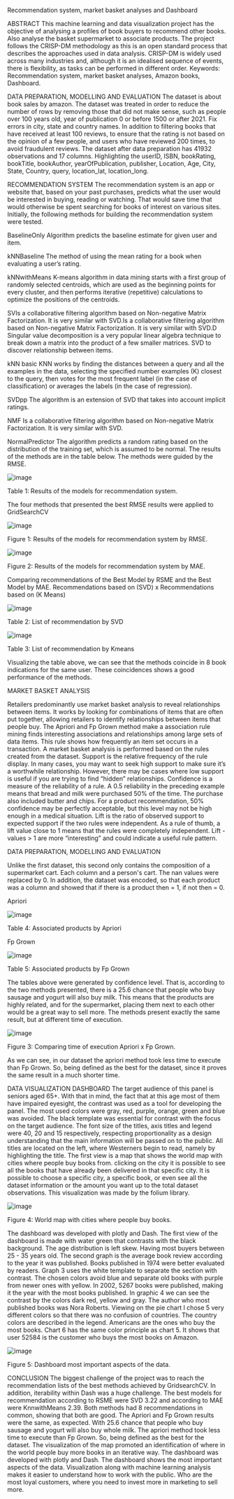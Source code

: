 Recommendation system, market basket analyses and Dashboard

ABSTRACT
This machine learning and data visualization project has the objective of analysing a profiles of book buyers to recommend other books. Also analyse the basket supermarket to associate products.
The project follows the CRISP-DM methodology as this is an open standard process that describes the approaches used in data analysis. CRISP-DM is widely used across many industries and, although it is an idealised sequence of events, there is flexibility, as tasks can be performed in different order.
Keywords: Recommendation system, market basket analyses, Amazon books, Dashboard.

DATA PREPARATION, MODELLING AND EVALUATION
The dataset is about book sales by amazon. The dataset was treated in order to reduce the number of rows by removing those that did not make sense, such as people over 100 years old, year of publication 0 or before 1500 or after 2021. Fix errors in city, state and country names.
In addition to filtering books that have received at least 100 reviews, to ensure that the rating is not based on the opinion of a few people, and users who have reviewed 200 times, to avoid fraudulent reviews.
The dataset after data preparation has 41932 observations and 17 columns.
Highlighting the userID, ISBN, bookRating, bookTitle, bookAuthor, yearOfPublication, publisher, Location, Age, City, State, Country, query, location_lat, location_long.

RECOMMENDATION SYSTEM
The recommendation system is an app or website that, based on your past purchases, predicts what the user would be interested in buying, reading or watching. That would save time that would otherwise be spent searching for books of interest on various sites.
Initially, the following methods for building the recommendation system were tested.

BaselineOnly
Algorithm predicts the baseline estimate for given user and item.

kNNBaseline
The method of using the mean rating for a book when evaluating a user’s rating.

kNNwithMeans
K-means algorithm in data mining starts with a first group of randomly selected centroids, which are used as the beginning points for every cluster, and then performs iterative (repetitive) calculations to optimize the positions of the centroids.

SVIs a collaborative filtering algorithm based on Non-negative Matrix Factorization. It is very similar with SVD.Is a collaborative filtering algorithm based on Non-negative Matrix Factorization. It is very similar with SVD.D
Singular value decomposition is a very popular linear algebra technique to break down a matrix into the product of a few smaller matrices. SVD to discover relationship between items.

kNN basic
KNN works by finding the distances between a query and all the examples in the data, selecting the specified number examples (K) closest to the query, then votes for the most frequent label (in the case of classification) or averages the labels (in the case of regression).

SVDpp
The algorithm is an extension of SVD that takes into account implicit ratings.

NMF
Is a collaborative filtering algorithm based on Non-negative Matrix Factorization. It is very similar with SVD.

NormalPredictor
The algorithm predicts a random rating based on the distribution of the training set, which is assumed to be normal.
The results of the methods are in the table below. The methods were guided by the RMSE.

![image](https://github.com/bialobao/Recommendation-System-Dash/assets/102151892/ee45362d-147a-438a-b50c-5e0054458312)

Table 1: Results of the models for recommendation system.

The four methods that presented the best RMSE results were applied to GridSearchCV

![image](https://github.com/bialobao/Recommendation-System-Dash/assets/102151892/047e4810-2564-4c2c-b1aa-fefadcc9c576)

Figure 1: Results of the models for recommendation system by RMSE.

![image](https://github.com/bialobao/Recommendation-System-Dash/assets/102151892/eb8cd542-f405-4ebe-881c-70b178a67c10)

Figure 2: Results of the models for recommendation system by MAE.

Comparing recommendations of the Best Model by RSME and the Best Model by MAE.
Recommendations based on (SVD) x Recommendations based on (K Means)

![image](https://github.com/bialobao/Recommendation-System-Dash/assets/102151892/617492a7-5490-4ac7-bd27-31588a3d3e0b)

Table 2: List of recommendation by SVD

![image](https://github.com/bialobao/Recommendation-System-Dash/assets/102151892/01c101e0-2ed2-4923-91e7-87559cb70e08)

Table 3: List of recommendation by Kmeans

Visualizing the table above, we can see that the methods coincide in 8 book indications for the same user. These coincidences shows a good performance of the methods.

MARKET BASKET ANALYSIS

Retailers predominantly use market basket analysis to reveal relationships between items. It works by looking for combinations of items that are often put together, allowing retailers to identify relationships between items that people buy.
The Apriori and Fp Grown method make a association rule mining finds interesting associations and relationships among large sets of data items. This rule shows how frequently an item set occurs in a transaction. A market basket analysis is performed based on the rules created from the dataset.
Support is the relative frequency of the rule display. In many cases, you may want
to seek high support to make sure it’s a worthwhile relationship. However, there may be
cases where low support is useful if you are trying to find “hidden” relationships.
Confidence is a measure of the reliability of a rule. A 0.5 reliability in the preceding
example means that bread and milk were purchased 50% of the time. The purchase also
included butter and chips. For a product recommendation, 50% confidence may be
perfectly acceptable, but this level may not be high enough in a medical situation.
Lift is the ratio of observed support to expected support if the two rules were
independent. As a rule of thumb, a lift value close to 1 means that the rules were completely independent. Lift - values > 1 are more “interesting” and could indicate a
useful rule pattern.

DATA PREPARATION, MODELLING AND EVALUATION

Unlike the first dataset, this second only contains the composition of a supermarket cart. Each column and a person's cart. The nan values were replaced by 0.
In addition, the dataset was encoded, so that each product was a column and showed that if there is a product then = 1, if not then = 0.

Apriori

![image](https://github.com/bialobao/Recommendation-System-Dash/assets/102151892/6684329e-16fb-4677-87fb-71955850fdc6)

Table 4: Associated products by Apriori

Fp Grown

![image](https://github.com/bialobao/Recommendation-System-Dash/assets/102151892/35b85475-ba34-457e-beac-922749a607f6)

Table 5: Associated products by Fp Grown

The tables above were generated by confidence level. That is, according to the two methods presented, there is a 25.6 chance that people who buy sausage and yogurt will also buy milk. This means that the products are highly related, and for the supermarket, placing them next to each other would be a great way to sell more.
The methods present exactly the same result, but at different time of execution.

![image](https://github.com/bialobao/Recommendation-System-Dash/assets/102151892/f5bef9e5-4e86-4272-ba5a-dccbe3757bd1)

Figure 3: Comparing time of execution Apriori x Fp Grown.

As we can see, in our dataset the apriori method took less time to execute than Fp Grown. So, being defined as the best for the dataset, since it proves the same result in a much shorter time.

DATA VISUALIZATION
DASHBOARD
The target audience of this panel is seniors aged 65+. With that in mind, the fact that at this age most of them have impaired eyesight, the contrast was used as a tool for developing the panel. The most used colors were gray, red, purple, orange, green and blue was avoided. The black template was essential for contrast with the focus on the target audience. The font size of the titles, axis titles and legend were 40, 20 and 15 respectively, respecting proportionality as a design understanding that the main information will be passed on to the public. All titles are located on the left, where Westerners begin to read, namely by highlighting the title.
The first view is a map that shows the world map with cities where people buy books from. clicking on the city it is possible to see all the books that have already been delivered in that specific city. It is possible to choose a specific city, a specific book, or even see all the dataset information or the amount you want up to the total dataset observations. This visualization was made by the folium library.

![image](https://github.com/bialobao/Recommendation-System-Dash/assets/102151892/5b594f1f-c800-4e15-ab15-b1679a0b2a19)

Figure 4: World map with cities where people buy books.

The dashboard was developed with plotly and Dash. The first view of the dashboard is made with water green that contrasts with the black background. The age distribution is left skew. 
Having most buyers between 25 - 35 years old. The second graph is the average book review according to the year it was published. Books published in 1974 were better evaluated by readers. 
Graph 3 uses the white template to separate the section with contrast. The chosen colors avoid blue and separate old books with purple from newer ones with yellow.
In 2002, 5267 books were published, making it the year with the most books published. In graphic 4 we can see the contrast by the colors dark red, yellow and gray. 
The author who most published books was Nora Roberts. Viewing on the pie chart I chose 5 very different colors so that there was no confusion of countries. The country colors are described in the legend. 
Americans are the ones who buy the most books. Chart 6 has the same color principle as chart 5.
It shows that user 52584 is the customer who buys the most books on Amazon.

![image](https://github.com/bialobao/Recommendation-System-Dash/assets/102151892/e2105aad-d514-44f6-8f73-2070dc814d60)

Figure 5: Dashboard most important aspects of the data.

CONCLUSION
The biggest challenge of the project was to reach the recommendation lists of the best methods achieved by GridsearchCV. In addition, iterability within Dash was a huge challenge.
The best models for recommendation according to RSME were SVD 3.22 and according to MAE were KnnwithMeans 2.39. Both methods had 8 recommendations in common, showing that both are good.
The Apriori and Fp Grown results were the same, as expected. With 25.6 chance that people who buy sausage and yogurt will also buy whole milk. The apriori method took less time to execute than Fp Grown. So, being defined as the best for the dataset.
The visualization of the map promoted an identification of where in the world people buy more books in an iterative way. The dashboard was developed with plotly and Dash. The dashboard shows the most important aspects of the data.
Visualization along with machine learning analysis makes it easier to understand how to work with the public. Who are the most loyal customers, where you need to invest more in marketing to sell more.


